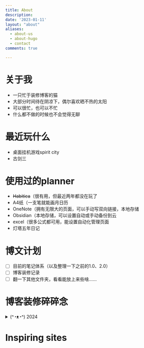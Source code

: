 ```yaml
---
title: About
description: 
date: '2023-01-11'
layout: "about"
aliases:
  - about-us
  - about-hugo
  - contact
comments: true

---
```


# 关于我

  - 一只忙于装修博客的猫
  - 大部分时间待在阴凉下，偶尔喜欢晒不热的太阳
  - 可以很忙，也可以不忙
  - 什么都不做的时候也不会觉得无聊

# 最近玩什么

  - 桌面挂机游戏spirit city
  - 古剑三

# 使用过的planner

  - ~~Habitica~~（很有用，但最近两年都没在玩了
  - A4纸（一支笔就能画月日历
  - OneNote（拥有无限大的页面，可以手动写双向链接，本地存储
  - Obsidian（本地存储，可以设置自动或手动备份到云
  - excel（很多公式都可用，能设置自动化管理页面
  - 灯塔五年日记

# 博文计划

 - [ ] 目前的笔记体系（以及整理一下之前的1.0、2.0）
 - [ ] 博客装修记录
 - [ ] 翻一下其他文件夹，看看能放上来些啥……

# 博客装修碎碎念

<details>
  <summary>(^◔ᴥ◔^) 2024</summary>
  <ul>
    <li>装修博客和装修房子差不多，一样要考虑动线问题</li>
    <li>选静态站的时候没想太多，看到感觉别人用得很好了，就会想试试</li>
    <li>除了hugo也没用过别的博客生成器</li>
    <li>hugo感觉最麻烦的地方是内容、样式、结构都分开放在不同的文件夹里，这样就要找它们之间的对应</li>
    <li>虽然习惯了也还好，但习惯的过程不是很好</li>
    <li>装修的过程做了一些花里胡哨的贴图，最后都删掉了，字多的时候看到一眼其他的装饰还挺烦的</li>
    <li>现在这个状态不能叫简洁，只能叫空旷</li>
    <li>博客颜色是偏绿的蓝，开了护眼模式后偏绿会更明显</li>
    <li>有点想把代码区域的深色背景改成浅色，深色看多了还挺费眼睛的</li>
    <li>所以我的所有常用CLI都是浅色背景……到底为什么出场设置都是一抹黑</li>
    <li>还想进化一下折叠碎碎念的功能，现在折叠用的是&lt;details&gt;标签，要在markdown里的HTML里再写文字就显得非常……局促</li>

  </ul>
</details>

    

# Inspiring sites
